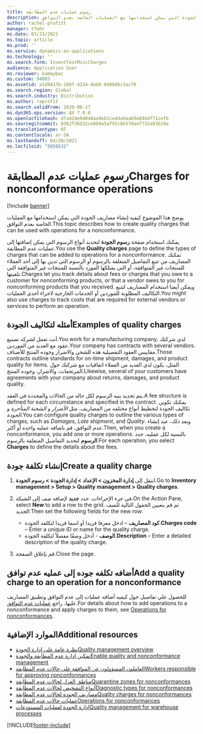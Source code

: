 ```yaml
---
title: رسوم عمليات عدم المطابقة
description: يوضح هذا الموضوع كيفيه إنشاء مصاريف الجودة التي يمكن استخدامها مع العمليات الخاصة بعدم التوافق.
author: rachel-profitt
manager: tfehr
ms.date: 03/23/2021
ms.topic: article
ms.prod: ''
ms.service: dynamics-ax-applications
ms.technology: ''
ms.search.form: InventTestMiscCharges
audience: Application User
ms.reviewer: kamaybac
ms.custom: 94003
ms.assetid: a1d9417b-268f-4334-8ab6-8499d6c3acf0
ms.search.region: Global
ms.search.industry: Distribution
ms.author: raprofit
ms.search.validFrom: 2020-06-17
ms.dyn365.ops.version: AX 7.0.0
ms.openlocfilehash: dfa424e94048aa9eb1ce4da9aa69e8d4df71cefb
ms.sourcegitcommit: 8362f3bd32ce8b9a5af93c8e57daef732a93b19e
ms.translationtype: HT
ms.contentlocale: ar-SA
ms.lasthandoff: 04/28/2021
ms.locfileid: "5956532"
---
```

# <a name="charges-for-nonconformance-operations"></a><span data-ttu-id="07c5b-103">رسوم عمليات عدم المطابقة</span><span class="sxs-lookup"><span data-stu-id="07c5b-103">Charges for nonconformance operations</span></span>

[!include [banner](../includes/banner.md)]

<span data-ttu-id="07c5b-104">يوضح هذا الموضوع كيفيه إنشاء مصاريف الجودة التي يمكن استخدامها مع العمليات الخاصة بعدم التوافق.</span><span class="sxs-lookup"><span data-stu-id="07c5b-104">This topic describes how to create quality charges that can be used with operations for a nonconformance.</span></span>

<span data-ttu-id="07c5b-105">يمكنك استخدام صفحة **رسوم الجودة** لتحديد أنواع الرسوم التي يمكن إضافتها إلى عمليات عدم المطابقة.</span><span class="sxs-lookup"><span data-stu-id="07c5b-105">You use the **Quality charges** page to define the types of charges that can be added to operations for a nonconformance.</span></span> <span data-ttu-id="07c5b-106">تمكنك المصاريف من تتبع التفاصيل المتعلقة بالرسوم أو الرسوم التي تدين بها إلى أحد العملاء للمنتجات غير المتوافقة، أو التي يمتلكها المورد بالنسبة للمنتجات غير المتوافقة التي تلقيتها.</span><span class="sxs-lookup"><span data-stu-id="07c5b-106">Charges let you track details about fees or charges that you owe to a customer for nonconforming products, or that a vendor owes to you for nonconforming products that you received.</span></span> <span data-ttu-id="07c5b-107">ويمكن أيضا استخدام المصاريف لتتبع التكاليف المطلوبة للموردين أو الخدمات الخارجية لاجراء أحدي العمليات.</span><span class="sxs-lookup"><span data-stu-id="07c5b-107">You might also use charges to track costs that are required for external vendors or services to perform an operation.</span></span>

## <a name="examples-of-quality-charges"></a><span data-ttu-id="07c5b-108">أمثله لتكاليف الجودة</span><span class="sxs-lookup"><span data-stu-id="07c5b-108">Examples of quality charges</span></span>

<span data-ttu-id="07c5b-109">أنت تعمل لشركه تصنيع.</span><span class="sxs-lookup"><span data-stu-id="07c5b-109">You work for a manufacturing company.</span></span> <span data-ttu-id="07c5b-110">لدي شركتك عقود مع العديد من الموردين.</span><span class="sxs-lookup"><span data-stu-id="07c5b-110">Your company has contracts with several vendors.</span></span> <span data-ttu-id="07c5b-111">مقاييس العقود التفصيلية هذه للشحن والاضرار وجوده المنتج للأصناف.</span><span class="sxs-lookup"><span data-stu-id="07c5b-111">Those contracts outline standards for on-time shipment, damages, and product quality for items.</span></span> <span data-ttu-id="07c5b-112">المثل، يكون لدي العديد من العملاء اتفاقيات مع شركتك حول المرتجعات، والاضرار، وجوده المنتج.</span><span class="sxs-lookup"><span data-stu-id="07c5b-112">Likewise, several of your customers have agreements with your company about returns, damages, and product quality.</span></span>

<span data-ttu-id="07c5b-113">يتم تحديد بنيه الرسوم لكل حاله من الحالات والمحددة في العقد.</span><span class="sxs-lookup"><span data-stu-id="07c5b-113">A fee structure is defined for each circumstance and specified in the contract.</span></span> <span data-ttu-id="07c5b-114">يمكنك تكوين تكاليف الجودة لتخطيط أنواع مختلفه من المصاريف، مثل *الأضرار* و *الشحنة المتأحرة* و *الجودة*.</span><span class="sxs-lookup"><span data-stu-id="07c5b-114">You can configure quality charges to outline the various types of charges, such as *Damages*, *Late shipment*, and *Quality*.</span></span> <span data-ttu-id="07c5b-115">وبعد ذلك، عند إنشاء عدم التوافق، قم باضافه عمليه واحده أو أكثر.</span><span class="sxs-lookup"><span data-stu-id="07c5b-115">Then, when you create a nonconformance, you add one or more operations.</span></span> <span data-ttu-id="07c5b-116">بالنسبة لكل عمليه، حدد **الرسوم** لتحديد التفاصيل المتعلقة بالرسوم.</span><span class="sxs-lookup"><span data-stu-id="07c5b-116">For each operation, you select **Charges** to define the details about the fees.</span></span>

## <a name="create-a-quality-charge"></a><span data-ttu-id="07c5b-117">إنشاء تكلفة جودة</span><span class="sxs-lookup"><span data-stu-id="07c5b-117">Create a quality charge</span></span>

1. <span data-ttu-id="07c5b-118">انتقل إلى **إدارة المخزون \> الإعداد \> إدارة الجودة \> رسوم الجودة**.</span><span class="sxs-lookup"><span data-stu-id="07c5b-118">Go to **Inventory management \> Setup \> Quality management \> Quality charges**.</span></span>
1. <span data-ttu-id="07c5b-119">في جزء الإجراءات، حدد **جديد** لإضافة صف إلى الشبكة.</span><span class="sxs-lookup"><span data-stu-id="07c5b-119">On the Action Pane, select **New** to add a row to the grid.</span></span> <span data-ttu-id="07c5b-120">ثم قم بتعيين الحقول التالية للصف الجديد:</span><span class="sxs-lookup"><span data-stu-id="07c5b-120">Then set the following fields for the new row:</span></span>

    - <span data-ttu-id="07c5b-121">**كود المصاريف** – ادخل معرفا فريدا أو اسما فريدا لتكلفه الجودة.</span><span class="sxs-lookup"><span data-stu-id="07c5b-121">**Charges code** – Enter a unique ID or name for the quality charge.</span></span>
    - <span data-ttu-id="07c5b-122">**الوصف** - أدخل وصفًا مفصلاً لتكلفة الجودة.</span><span class="sxs-lookup"><span data-stu-id="07c5b-122">**Description** – Enter a detailed description of the quality charge.</span></span>

1. <span data-ttu-id="07c5b-123">قم بإغلاق الصفحة.</span><span class="sxs-lookup"><span data-stu-id="07c5b-123">Close the page.</span></span>

## <a name="add-a-quality-charge-to-an-operation-for-a-nonconformance"></a><span data-ttu-id="07c5b-124">أضافه تكلفه جوده إلى عمليه عدم توافق</span><span class="sxs-lookup"><span data-stu-id="07c5b-124">Add a quality charge to an operation for a nonconformance</span></span>

<span data-ttu-id="07c5b-125">للحصول علي تفاصيل حول كيفيه أضافه عمليات إلى عدم التوافق وتطبيق المصاريف عليها، راجع [عمليات عدم التوافق](quality-operations.md).</span><span class="sxs-lookup"><span data-stu-id="07c5b-125">For details about how to add operations to a nonconformance and apply charges to them, see [Operations for nonconformances](quality-operations.md).</span></span>

## <a name="additional-resources"></a><span data-ttu-id="07c5b-126">الموارد الإضافية</span><span class="sxs-lookup"><span data-stu-id="07c5b-126">Additional resources</span></span>

- [<span data-ttu-id="07c5b-127">نظرة عامة على إدارة الجودة</span><span class="sxs-lookup"><span data-stu-id="07c5b-127">Quality management overview</span></span>](quality-management-processes.md)
- [<span data-ttu-id="07c5b-128">تمكين إدارة عدم المطابقة والجودة</span><span class="sxs-lookup"><span data-stu-id="07c5b-128">Enable quality and nonconformance management</span></span>](enable-quality-management.md)
- [<span data-ttu-id="07c5b-129">العاملون المسؤولون عن الموافقة على حالات عدم المطابقة</span><span class="sxs-lookup"><span data-stu-id="07c5b-129">Workers responsible for approving nonconformances</span></span>](quality-responsible-workers.md)
- [<span data-ttu-id="07c5b-130">مناطق العزل لحالات عدم المطابقة</span><span class="sxs-lookup"><span data-stu-id="07c5b-130">Quarantine zones for nonconformances</span></span>](quality-quarantine-zones.md)
- [<span data-ttu-id="07c5b-131">أنواع التشخيص لحالات عدم المطابقة</span><span class="sxs-lookup"><span data-stu-id="07c5b-131">Diagnostic types for nonconformances</span></span>](quality-diagnostic-types.md)
- [<span data-ttu-id="07c5b-132">مصاريف الجودة لحالات عدم المطابقة</span><span class="sxs-lookup"><span data-stu-id="07c5b-132">Quality charges for nonconformances</span></span>](quality-charges.md)
- [<span data-ttu-id="07c5b-133">عمليات حالات عدم المطابقة</span><span class="sxs-lookup"><span data-stu-id="07c5b-133">Operations for nonconformances</span></span>](quality-operations.md)
- [<span data-ttu-id="07c5b-134">إدارة الجودة لعمليات المستودعات</span><span class="sxs-lookup"><span data-stu-id="07c5b-134">Quality management for warehouse processes</span></span>](quality-management-for-warehouses-processes.md)

[!INCLUDE[footer-include](../../includes/footer-banner.md)]
